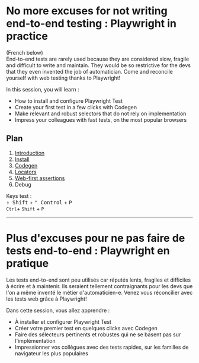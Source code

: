 # No more excuses for not writing end-to-end testing : Playwright in practice
(French below)  
End-to-end tests are rarely used because they are considered slow, fragile and difficult to write and maintain. They would be so restrictive for the devs that they even invented the job of automatician. Come and reconcile yourself with web testing thanks to Playwright! 

In this session, you will learn :
- How to install and configure Playwright Test
- Create your first test in a few clicks with Codegen
- Make relevant and robust selectors that do not rely on implementation
- Impress your colleagues with fast tests, on the most popular browsers

## Plan
1. [Introduction](docs/introduction/)
2. [Install](docs/install/)
3. [Codegen](docs/codegen/)
4. [Locators](docs/locators/)
5. [Web-first assertions](docs/web-first-assertions/)
6. Debug


Keys test :  
<kbd>⇧ Shift</kbd> + <kbd>⌃ Control</kbd> + <kbd>P</kbd>  
`Ctrl`+ `Shift` + `P`

---
# Plus d'excuses pour ne pas faire de tests end-to-end : Playwright en pratique
Les tests end-to-end sont peu utilisés car réputés lents, fragiles et difficiles à écrire et à maintenir. Ils seraient tellement contraignants pour les devs que l'on a même inventé le métier d'automaticien-e. Venez vous réconcilier avec les tests web grâce à Playwright!  

Dans cette session, vous allez apprendre :  
- À installer et configurer Playwright Test  
- Créer votre premier test en quelques clicks avec Codegen  
- Faire des sélecteurs pertinents et robustes qui ne se basent pas sur l'implémentation  
- Impressionner vos collègues avec des tests rapides, sur les familles de navigateur les plus populaires
